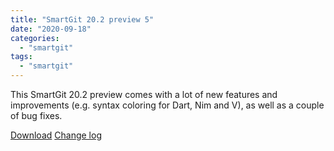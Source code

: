 ```yaml
---
title: "SmartGit 20.2 preview 5"
date: "2020-09-18"
categories: 
  - "smartgit"
tags: 
  - "smartgit"
---
```


This SmartGit 20.2 preview comes with a lot of new features and improvements (e.g. syntax coloring for Dart, Nim and V), as well as a couple of bug fixes.

[Download](http://www.syntevo.com/smartgit/preview) [Change log](http://www.syntevo.com/smartgit/changelog-eap.txt)
